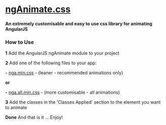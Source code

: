 [ngAnimate.css](http://theoinglis.github.io/ngAnimate.css)
=============

#### An extremely customisable and easy to use css library for animating AngularJS

### How to Use
**1** Add the AngularJS ngAnimate module to your project

**2** Add one of the following files to your app:

**-** [nga.min.css](https://raw.githubusercontent.com/theoinglis/ngAnimate.css/master/build/nga.min.css) - (leaner - recommended animations only)

**or**

**-** [nga.all.min.css](https://raw.githubusercontent.com/theoinglis/ngAnimate.css/master/build/nga.all.min.css) - (more customisable - all animations)

**3** Add the classes in the 'Classes Applied' section to the element you want to animate

**Done** And that is it ... Enjoy!
